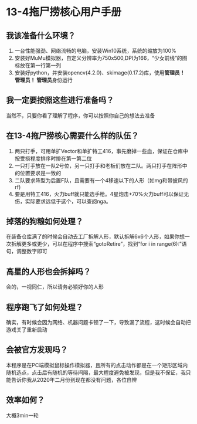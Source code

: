 # 13-4拖尸捞核心用户手册

## 我该准备什么环境？
1. 一台性能强劲、网络流畅的电脑，安装Win10系统，系统的缩放为100%
2. 安装好MuMu模拟器，自定义分辨率为750x500,DPI为166，“少女前线”的图标放在第一行第一列
3. 安装好python，并安装opencv(4.2.0)、skimage(0.17.2)库，使用**管理员！ 管理员！ 管理员**身份运行

## 我一定要按照这些进行准备吗？
当然不，只要你看了理解了程序，你可以按照你自己的想法去准备

## 在13-4拖尸捞核心需要什么样的队伍？
1. 两只打手，可用单扩Vector和单扩特工416，事先磨掉一些血，保证在仓库中按受损程度排序时排在第一第二位
2. 一只打手放在一队2号位，另一只打手和老板们放在二队。两只打手在阵形中的位置要求是一致的
3. 二队要求阵型为后置F队，且需要有一个4移速以下的人形（如mg和带披风的rf)
4. 要是用特工416，火力buff就只能选手枪。4星炮击+70%火力buff可以保证无伤，实际要求远低于这个，可以查阅nga。

## 掉落的狗粮如何处理？
在装备仓库满了的时候会自动去工厂拆解人形，默认拆解6x6个人形，如果你想一次拆解更多或更少，可以在程序中搜索“gotoRetire”，找到“for i in range(6):”语句，调整数字即可

## 高星的人形也会拆掉吗？
会的，一视同仁，所以请务必锁好你的人形

## 程序跑飞了如何处理？
确实，有时候会因为网络、机器问题卡顿了一下，导致漏了流程，这时候会自动把游戏关了重新启动

## 会被官方发现吗？
本程序是在PC端模拟鼠标操作模拟器，且所有的点击动作都是在一个矩形区域内随机选点，点击后有随机的等待间隔，最大程度避免被发现，但是我不保证，我只能告诉你我从2020年二月份到现在都没有问题，各位自辨

## 效率如何？
大概3min一轮
